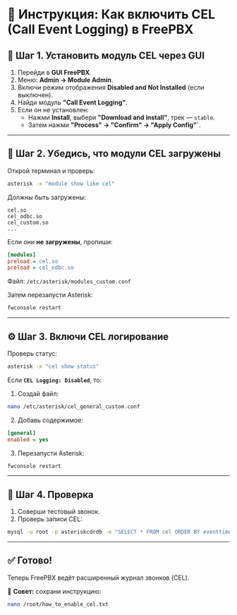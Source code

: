 
# 📘 Инструкция: Как включить CEL (Call Event Logging) в FreePBX

## 🧩 Шаг 1. Установить модуль CEL через GUI

1. Перейди в **GUI FreePBX**.
2. Меню: **Admin → Module Admin**.
3. Включи режим отображения **Disabled and Not Installed** (если выключен).
4. Найди модуль **"Call Event Logging"**.
5. Если он не установлен:
   - Нажми **Install**, выбери **"Download and install"**, трек — `stable`.
   - Затем нажми **"Process" → "Confirm" → "Apply Config"`**.

---

## 🧱 Шаг 2. Убедись, что модули CEL загружены

Открой терминал и проверь:

```bash
asterisk -x "module show like cel"
```

Должны быть загружены:

```
cel.so
cel_odbc.so
cel_custom.so
...
```

Если они **не загружены**, пропиши:

```ini
[modules]
preload = cel.so
preload = cel_odbc.so
```

Файл: `/etc/asterisk/modules_custom.conf`

Затем перезапусти Asterisk:

```bash
fwconsole restart
```

---

## ⚙️ Шаг 3. Включи CEL логирование

Проверь статус:

```bash
asterisk -x "cel show status"
```

Если **`CEL Logging: Disabled`**, то:

1. Создай файл:

```bash
nano /etc/asterisk/cel_general_custom.conf
```

2. Добавь содержимое:

```ini
[general]
enabled = yes
```

3. Перезапусти Asterisk:

```bash
fwconsole restart
```

---

## 🔗 Шаг 4. Проверка

1. Соверши тестовый звонок.
2. Проверь записи CEL:

```bash
mysql -u root -p asteriskcdrdb -e "SELECT * FROM cel ORDER BY eventtime DESC LIMIT 5;"
```

---

## ✅ Готово!

Теперь FreePBX ведёт расширенный журнал звонков (CEL).

📌 **Совет:** сохрани инструкцию:

```bash
nano /root/how_to_enable_cel.txt
```
